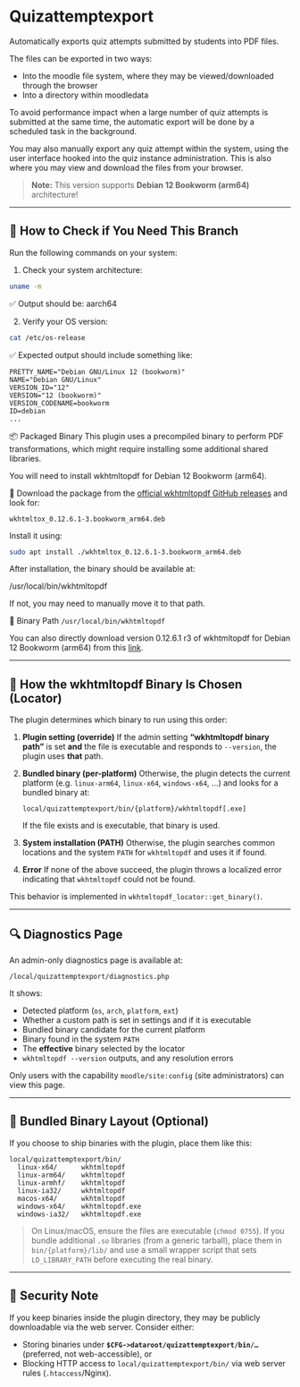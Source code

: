 # Quizattemptexport

Automatically exports quiz attempts submitted by students into PDF files.

The files can be exported in two ways:
* Into the moodle file system, where they may be viewed/downloaded through the browser
* Into a directory within moodledata

To avoid performance impact when a large number of quiz attempts is submitted at the same time, the automatic export will be done by a scheduled task in the background.

You may also manually export any quiz attempt within the system, using the user interface hooked into the quiz instance administration. This is also where you may view and download the files from your browser.


> **Note:** This version supports **Debian 12 Bookworm (arm64)** architecture!

---

## 🧭 How to Check if You Need This Branch

Run the following commands on your system:

1. Check your system architecture:

```bash
uname -m
```

✅ Output should be: aarch64

2. Verify your OS version:

```bash
cat /etc/os-release
```
✅ Expected output should include something like:
```
PRETTY_NAME="Debian GNU/Linux 12 (bookworm)"
NAME="Debian GNU/Linux"
VERSION_ID="12"
VERSION="12 (bookworm)"
VERSION_CODENAME=bookworm
ID=debian
...
```


📦 Packaged Binary
This plugin uses a precompiled binary to perform PDF transformations, which might require installing some additional shared libraries.

You will need to install wkhtmltopdf for Debian 12 Bookworm (arm64).

🔗 Download the package from the [official wkhtmltopdf GitHub releases](https://github.com/wkhtmltopdf/packaging/releases/) and look for:

`wkhtmltox_0.12.6.1-3.bookworm_arm64.deb`

Install it using:
```bash
sudo apt install ./wkhtmltox_0.12.6.1-3.bookworm_arm64.deb
```
After installation, the binary should be available at:

/usr/local/bin/wkhtmltopdf

If not, you may need to manually move it to that path.

📁 Binary Path `/usr/local/bin/wkhtmltopdf`


You can also directly download version 0.12.6.1 r3 of wkhtmltopdf for Debian 12 Bookworm (arm64) from this [link](https://github.com/wkhtmltopdf/packaging/releases/download/0.12.6.1-3/wkhtmltox_0.12.6.1-3.bookworm_arm64.deb).

---

## 🔎 How the **wkhtmltopdf** Binary Is Chosen (Locator)

The plugin determines which binary to run using this order:

1. **Plugin setting (override)**
   If the admin setting **“wkhtmltopdf binary path”** is set **and** the file is executable and responds to `--version`, the plugin uses **that** path.

2. **Bundled binary (per-platform)**
   Otherwise, the plugin detects the current platform (e.g. `linux-arm64`, `linux-x64`, `windows-x64`, …) and looks for a bundled binary at:

   ```
   local/quizattemptexport/bin/{platform}/wkhtmltopdf[.exe]
   ```

   If the file exists and is executable, that binary is used.

3. **System installation (PATH)**
   Otherwise, the plugin searches common locations and the system `PATH` for `wkhtmltopdf` and uses it if found.

4. **Error**
   If none of the above succeed, the plugin throws a localized error indicating that `wkhtmltopdf` could not be found.

This behavior is implemented in `wkhtmltopdf_locator::get_binary()`.

---

## 🔍 Diagnostics Page

An admin-only diagnostics page is available at:

```
/local/quizattemptexport/diagnostics.php
```

It shows:

* Detected platform (`os`, `arch`, `platform`, `ext`)
* Whether a custom path is set in settings and if it is executable
* Bundled binary candidate for the current platform
* Binary found in the system `PATH`
* The **effective** binary selected by the locator
* `wkhtmltopdf --version` outputs, and any resolution errors

Only users with the capability `moodle/site:config` (site administrators) can view this page.

---

## 📁 Bundled Binary Layout (Optional)

If you choose to ship binaries with the plugin, place them like this:

```
local/quizattemptexport/bin/
  linux-x64/      wkhtmltopdf
  linux-arm64/    wkhtmltopdf
  linux-armhf/    wkhtmltopdf
  linux-ia32/     wkhtmltopdf
  macos-x64/      wkhtmltopdf
  windows-x64/    wkhtmltopdf.exe
  windows-ia32/   wkhtmltopdf.exe
```

> On Linux/macOS, ensure the files are executable (`chmod 0755`).
> If you bundle additional `.so` libraries (from a generic tarball), place them in `bin/{platform}/lib/` and use a small wrapper script that sets `LD_LIBRARY_PATH` before executing the real binary.

---

## 🔐 Security Note

If you keep binaries inside the plugin directory, they may be publicly downloadable via the web server. Consider either:

* Storing binaries under **`$CFG->dataroot/quizattemptexport/bin/…`** (preferred, not web-accessible), or
* Blocking HTTP access to `local/quizattemptexport/bin/` via web server rules (`.htaccess`/Nginx).